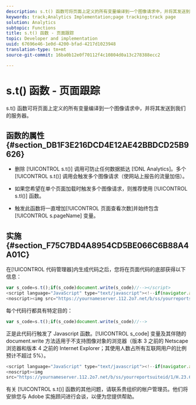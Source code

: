 ```yaml
---
description: s.t() 函数可将页面上定义的所有变量编译到一个图像请求中，并将其发送到我们的服务器。
keywords: track;Analytics Implementation;page tracking;track page
solution: Analytics
subtopic: Functions
title: s.t() 函数 - 页面跟踪
topic: Developer and implementation
uuid: 67696e46-1e0d-4200-bfad-4217d1023948
translation-type: tm+mt
source-git-commit: 16ba0b12e0f70112f4c10804d0a13c278388ecc2

---
```



# s.t() 函数 - 页面跟踪

s.t() 函数可将页面上定义的所有变量编译到一个图像请求中，并将其发送到我们的服务器。

## 函数的属性 {#section_DB1F3E216DCD4E12AE42BBDCD25B9626}

* 删除 [!UICONTROL s.t()] 调用可防止任何数据抵达 [!DNL Analytics]。多个 [!UICONTROL s.t()] 调用会触发多个图像请求（使网站上报告的流量加倍）。

* 如果您希望在单个页面加载时触发多个图像请求，则推荐使用 [!UICONTROL s.tl()] 函数。
* 触发此函数将一直增加[!UICONTROL 页面查看次数]并始终包含 [!UICONTROL s.pageName] 变量。

## 实施 {#section_F75C7BD4A8954CD5BE066C6B88A4A01C}

在[!UICONTROL 代码管理器]内生成代码之后，您将在页面代码的底部获得以下信息：

```js
var s_code=s.t();if(s_code)document.write(s_code)//--></script> 
<script language="JavaScript" type="text/javascript"><!--if(navigator.appVersion.indexOf('MSIE')>=0)document.write(unescape('%3C')+'\!-'+'-')//--></script> 
<noscript><img src="https://yournameserver.112.2o7.net/b/ss/yourreportsuiteid/1/H.23.6--NS/0" height="1" width="1" border="0" alt="" /></noscript> 
```

每个代码行都具有特定目的：

```js
var s_code=s.t();if(s_code)document.write(s_code)//-->
```

正是此代码行触发了 Javascript 函数。[!UICONTROL s_code] 变量及其伴随的 document.write 方法适用于不支持图像对象的浏览器（版本 3 之前的 Netscape 浏览器和版本 4 之前的 Internet Explorer；其使用人数占所有互联网用户的比例预计不超过 5%）。

```js
<script language="JavaScript" type="text/javascript"><!--if(navigator.appVersion.indexOf('MSIE')>=0)document.write(unescape('%3C')+'\!-'+'-')//--></script> 
<noscript><img  
src="https://yournameserver.112.2o7.net/b/ss/yourreportsuiteid/1/H.23.6--NS/0" height="1" width="1" border="0" alt="" />
```

有关 [!UICONTROL s.t()] 函数的其他问题，请联系贵组织的帐户管理员。他们将安排您与 Adobe 实施顾问进行会谈，以便为您提供帮助。
